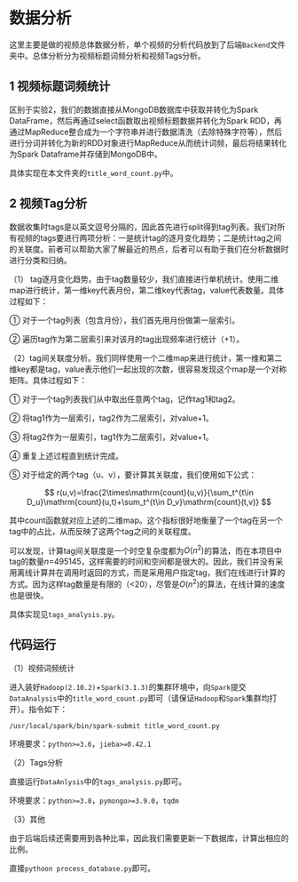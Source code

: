 # 数据分析

这里主要是做的视频总体数据分析，单个视频的分析代码放到了后端`Backend`文件夹中。总体分析分为视频标题词频分析和视频Tags分析。

## 1 视频标题词频统计

区别于实验2，我们的数据直接从MongoDB数据库中获取并转化为Spark DataFrame，然后再通过select函数取出视频标题数据并转化为Spark RDD，再通过MapReduce整合成为一个字符串并进行数据清洗（去除特殊字符等），然后进行分词并转化为新的RDD对象进行MapReduce从而统计词频，最后将结果转化为Spark Dataframe并存储到MongoDB中。

具体实现在本文件夹的`title_word_count.py`中。

## 2 视频Tag分析

数据收集时tags是以英文逗号分隔的，因此首先进行split得到tag列表。我们对所有视频的tags要进行两项分析：一是统计tag的逐月变化趋势；二是统计tag之间的关联度。前者可以帮助大家了解最近的热点，后者可以有助于我们在分析数据时进行分类和归纳。

（1） tag逐月变化趋势。由于tag数量较少，我们直接进行单机统计。使用二维map进行统计，第一维key代表月份，第二维key代表tag，value代表数量。具体过程如下：

①  对于一个tag列表（包含月份），我们首先用月份做第一层索引。

②  遍历tag作为第二层索引来对该月的tag出现频率进行统计（+1）。

（2）tag间关联度分析。我们同样使用一个二维map来进行统计，第一维和第二维key都是tag，value表示他们一起出现的次数，很容易发现这个map是一个对称矩阵。具体过程如下：

①  对于一个tag列表我们从中取出任意两个tag，记作tag1和tag2。

②  将tag1作为一层索引，tag2作为二层索引，对value+1。

③  将tag2作为一层索引，tag1作为二层索引，对value+1。

④  重复上述过程直到统计完成。

⑤  对于给定的两个tag（u、v），要计算其关联度，我们使用如下公式：

$$
r(u,v)=\frac{2\times\mathrm{count}(u,v)}{\sum_t^{t\in D_u}\mathrm{count}(u,t)+\sum_t^{t\in D_v}\mathrm{count}(t,v)}
$$

其中count函数就对应上述的二维map。这个指标很好地衡量了一个tag在另一个tag中的占比，从而反映了这两个tag之间的关联程度。

可以发现，计算tag间关联度是一个时空复杂度都为$O(n^2)$的算法，而在本项目中tag的数量*n*=495145，这样需要的时间和空间都是很大的。因此，我们并没有采用离线计算并在调用时返回的方式，而是采用用户指定tag，我们在线进行计算的方式。因为这样tag数量是有限的（<20），尽管是$O(n^2)$的算法，在线计算的速度也是很快。

具体实现见`tags_analysis.py`。

## 代码运行

（1）视频词频统计

进入装好`Hadoop(2.10.2)`+`Spark(3.1.3)`的集群环境中，向`Spark`提交`DataAnalysis`中的`title_word_count.py`即可（请保证`Hadoop`和`Spark`集群均打开）。指令如下：

```
/usr/local/spark/bin/spark-submit title_word_count.py
```

环境要求：`python>=3.6`，`jieba>=0.42.1`

（2）Tags分析

直接运行`DataAnlysis`中的`tags_analysis.py`即可。

环境要求：`python>=3.8`，`pymongo>=3.9.0`，`tqdm`

（3）其他

由于后端后续还需要用到各种比率，因此我们需要更新一下数据库，计算出相应的比例。

直接`pythoon process_database.py`即可。
